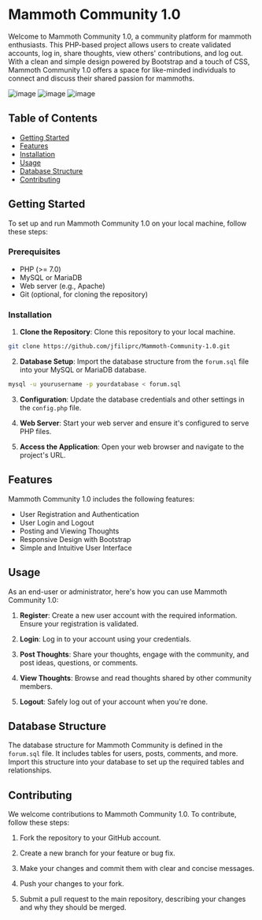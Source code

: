 # Mammoth Community 1.0

Welcome to Mammoth Community 1.0, a community platform for mammoth enthusiasts. This PHP-based project allows users to create validated accounts, log in, share thoughts, view others' contributions, and log out. With a clean and simple design powered by Bootstrap and a touch of CSS, Mammoth Community 1.0 offers a space for like-minded individuals to connect and discuss their shared passion for mammoths.

![image](https://github.com/jfiliprc/Mammoth-Community-1.0/assets/109008096/7288f431-cbcb-458f-b92c-d134350e8f9c)
![image](https://github.com/jfiliprc/Mammoth-Community-1.0/assets/109008096/c563d094-ddbf-4255-95fe-64228f6127bf)
![image](https://github.com/jfiliprc/Mammoth-Community-1.0/assets/109008096/d87a1630-2564-4f19-8734-a14460962189)




## Table of Contents

- [Getting Started](#getting-started)
- [Features](#features)
- [Installation](#installation)
- [Usage](#usage)
- [Database Structure](#database-structure)
- [Contributing](#contributing)

## Getting Started

To set up and run Mammoth Community 1.0 on your local machine, follow these steps:

### Prerequisites

- PHP (>= 7.0)
- MySQL or MariaDB
- Web server (e.g., Apache)
- Git (optional, for cloning the repository)

### Installation

1. **Clone the Repository**: Clone this repository to your local machine.
```bash
git clone https://github.com/jfiliprc/Mammoth-Community-1.0.git
```
2. **Database Setup**: Import the database structure from the `forum.sql` file into your MySQL or MariaDB database.
```bash
mysql -u yourusername -p yourdatabase < forum.sql
```

3. **Configuration**: Update the database credentials and other settings in the `config.php` file.

4. **Web Server**: Start your web server and ensure it's configured to serve PHP files.

5. **Access the Application**: Open your web browser and navigate to the project's URL.

## Features

Mammoth Community 1.0 includes the following features:

- User Registration and Authentication
- User Login and Logout
- Posting and Viewing Thoughts
- Responsive Design with Bootstrap
- Simple and Intuitive User Interface

## Usage

As an end-user or administrator, here's how you can use Mammoth Community 1.0:

1. **Register**: Create a new user account with the required information. Ensure your registration is validated.

2. **Login**: Log in to your account using your credentials.

3. **Post Thoughts**: Share your thoughts, engage with the community, and post ideas, questions, or comments.

4. **View Thoughts**: Browse and read thoughts shared by other community members.

5. **Logout**: Safely log out of your account when you're done.

## Database Structure

The database structure for Mammoth Community is defined in the `forum.sql` file. It includes tables for users, posts, comments, and more. Import this structure into your database to set up the required tables and relationships.

## Contributing

We welcome contributions to Mammoth Community 1.0. To contribute, follow these steps:

1. Fork the repository to your GitHub account.

2. Create a new branch for your feature or bug fix.

3. Make your changes and commit them with clear and concise messages.

4. Push your changes to your fork.

5. Submit a pull request to the main repository, describing your changes and why they should be merged.


